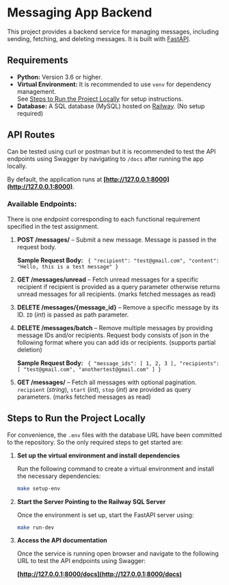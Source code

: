 # Messaging App Backend

This project provides a backend service for managing messages, including sending, fetching, and deleting messages. It is built with [FastAPI](https://fastapi.tiangolo.com/).

## Requirements

- **Python:** Version 3.6 or higher. 
- **Virtual Environment:** It is recommended to use `venv` for dependency management.  
  See [Steps to Run the Project Locally](#steps-to-run-the-project-locally) for setup instructions.
- **Database:** A SQL database (MySQL) hosted on [Railway](https://railway.app/). (No setup required)


## API Routes

Can be tested using curl or postman but it is recommended to test the API endpoints using Swagger by navigating to `/docs` after running the app locally. 

By default, the application runs at **[http://127.0.0.1:8000](http://127.0.0.1:8000)**.

### Available Endpoints:

There is one endpoint corresponding to each functional requirement specified in the test assignment. 

1. **POST /messages/** – Submit a new message. Message is passed in the request body.
   
   **Sample Request Body:** ```
{
  "recipient": "test@gmail.com",
  "content": "Hello, this is a test message"
}```
2. **GET /messages/unread** – Fetch unread messages for a specific recipient if recipient is provided as a query parameter otherwise returns unread messages for all recipients. (marks fetched messages as read)
3. **DELETE /messages/{message_id}** – Remove a specific message by its ID. `ID` (*int*) is passed as path parameter.
4. **DELETE /messages/batch** – Remove multiple messages by providing message IDs and/or recipients. Request body consists of json in the following format where you can add ids or recipients. (supports partial deletion)

   **Sample Request Body:** ```
{
  "message_ids": [
    1, 2, 3
  ],
  "recipients": [
    "test@gmail.com", "anothertest@gmail.com"
  ]
}```
5. **GET /messages/** – Fetch all messages with optional pagination. `recipient` (*string*), `start` (*int*), `stop` (*int*) are provided as query parameters. (marks fetched messages as read)

## Steps to Run the Project Locally

For convenience, the `.env` files with the database URL have been committed to the repository. So the only required steps to get started are:

1. **Set up the virtual environment and install dependencies**

   Run the following command to create a virtual environment and install the necessary dependencies:

   ```bash
   make setup-env
   ```
2. **Start the Server Pointing to the Railway SQL Server**

   Once the environment is set up, start the FastAPI server using:

   ```bash
   make run-dev
   ```

3. **Access the API documentation**

   Once the service is running open browser and navigate to the following URL to test the API endpoints using Swagger:
   
   **[http://127.0.0.1:8000/docs](http://127.0.0.1:8000/docs)**
